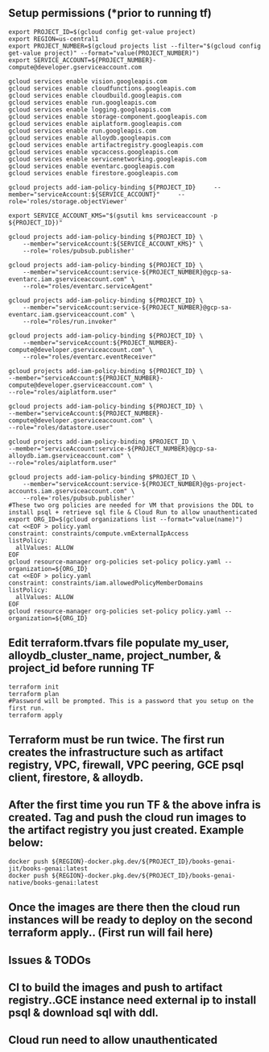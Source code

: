 ## Setup permissions (*prior to running tf)

```shell
export PROJECT_ID=$(gcloud config get-value project)
export REGION=us-central1
export PROJECT_NUMBER=$(gcloud projects list --filter="$(gcloud config get-value project)" --format="value(PROJECT_NUMBER)")
export SERVICE_ACCOUNT=${PROJECT_NUMBER}-compute@developer.gserviceaccount.com

gcloud services enable vision.googleapis.com
gcloud services enable cloudfunctions.googleapis.com
gcloud services enable cloudbuild.googleapis.com
gcloud services enable run.googleapis.com
gcloud services enable logging.googleapis.com 
gcloud services enable storage-component.googleapis.com 
gcloud services enable aiplatform.googleapis.com
gcloud services enable run.googleapis.com 
gcloud services enable alloydb.googleapis.com 
gcloud services enable artifactregistry.googleapis.com
gcloud services enable vpcaccess.googleapis.com
gcloud services enable servicenetworking.googleapis.com
gcloud services enable eventarc.googleapis.com
gcloud services enable firestore.googleapis.com

gcloud projects add-iam-policy-binding ${PROJECT_ID}     --member="serviceAccount:${SERVICE_ACCOUNT}"     --role='roles/storage.objectViewer'

export SERVICE_ACCOUNT_KMS="$(gsutil kms serviceaccount -p ${PROJECT_ID})"

gcloud projects add-iam-policy-binding ${PROJECT_ID} \
    --member="serviceAccount:${SERVICE_ACCOUNT_KMS}" \
    --role='roles/pubsub.publisher'

gcloud projects add-iam-policy-binding ${PROJECT_ID} \
    --member="serviceAccount:service-${PROJECT_NUMBER}@gcp-sa-eventarc.iam.gserviceaccount.com" \
    --role="roles/eventarc.serviceAgent"

gcloud projects add-iam-policy-binding ${PROJECT_ID} \
    --member="serviceAccount:service-${PROJECT_NUMBER}@gcp-sa-eventarc.iam.gserviceaccount.com" \
    --role="roles/run.invoker"

gcloud projects add-iam-policy-binding ${PROJECT_ID} \
    --member="serviceAccount:${PROJECT_NUMBER}-compute@developer.gserviceaccount.com" \
    --role="roles/eventarc.eventReceiver"

gcloud projects add-iam-policy-binding ${PROJECT_ID} \
--member="serviceAccount:${PROJECT_NUMBER}-compute@developer.gserviceaccount.com" \
--role="roles/aiplatform.user"

gcloud projects add-iam-policy-binding ${PROJECT_ID} \
--member="serviceAccount:${PROJECT_NUMBER}-compute@developer.gserviceaccount.com" \
--role="roles/datastore.user" 

gcloud projects add-iam-policy-binding $PROJECT_ID \
--member="serviceAccount:service-${PROJECT_NUMBER}@gcp-sa-alloydb.iam.gserviceaccount.com" \
--role="roles/aiplatform.user"

gcloud projects add-iam-policy-binding $PROJECT_ID \
    --member="serviceAccount:service-${PROJECT_NUMBER}@gs-project-accounts.iam.gserviceaccount.com" \
    --role='roles/pubsub.publisher' 
#These two org policies are needed for VM that provisions the DDL to install psql + retrieve sql file & Cloud Run to allow unauthenticated
export ORG_ID=$(gcloud organizations list --format="value(name)")
cat <<EOF > policy.yaml
constraint: constraints/compute.vmExternalIpAccess
listPolicy:
  allValues: ALLOW
EOF
gcloud resource-manager org-policies set-policy policy.yaml --organization=${ORG_ID}
cat <<EOF > policy.yaml
constraint: constraints/iam.allowedPolicyMemberDomains
listPolicy:
  allValues: ALLOW
EOF
gcloud resource-manager org-policies set-policy policy.yaml --organization=${ORG_ID}
```
## Edit terraform.tfvars file populate my_user, alloydb_cluster_name, project_number, & project_id before running TF

```shell
terraform init 
terraform plan
#Password will be prompted. This is a password that you setup on the first run.
terraform apply
```

## Terraform must be run twice. The first run creates the infrastructure such as artifact registry, VPC, firewall, VPC peering, GCE psql client, firestore, & alloydb.
## After the first time you run TF & the above infra is created. Tag and push the cloud run images to the artifact registry you just created. Example below:
```shell
docker push ${REGION}-docker.pkg.dev/${PROJECT_ID}/books-genai-jit/books-genai:latest
docker push ${REGION}-docker.pkg.dev/${PROJECT_ID}/books-genai-native/books-genai:latest
```
## Once the images are there then the cloud run instances will be ready to deploy on the second terraform apply.. (First run will fail here)

## Issues & TODOs
## CI to build the images and push to artifact registry..GCE instance need external ip to install psql & download sql with ddl. 
## Cloud run need to allow unauthenticated